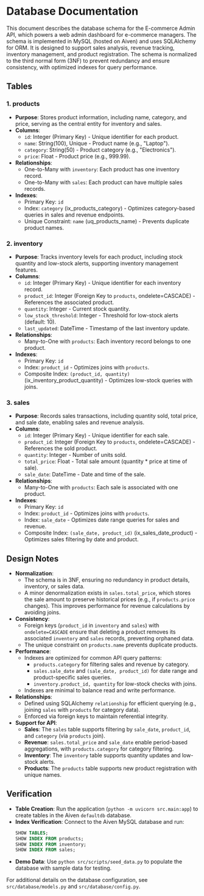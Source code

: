 # Database Documentation

This document describes the database schema for the E-commerce Admin API, which powers a web admin dashboard for e-commerce managers. The schema is implemented in MySQL (hosted on Aiven) and uses SQLAlchemy for ORM. It is designed to support sales analysis, revenue tracking, inventory management, and product registration. The schema is normalized to the third normal form (3NF) to prevent redundancy and ensure consistency, with optimized indexes for query performance.

## Tables

### 1. products

- **Purpose**: Stores product information, including name, category, and price, serving as the central entity for inventory and sales.
- **Columns**:
  - `id`: Integer (Primary Key) - Unique identifier for each product.
  - `name`: String(100), Unique - Product name (e.g., "Laptop").
  - `category`: String(50) - Product category (e.g., "Electronics").
  - `price`: Float - Product price (e.g., 999.99).
- **Relationships**:
  - One-to-Many with `inventory`: Each product has one inventory record.
  - One-to-Many with `sales`: Each product can have multiple sales records.
- **Indexes**:
  - Primary Key: `id`
  - Index: `category` (ix_products_category) - Optimizes category-based queries in sales and revenue endpoints.
  - Unique Constraint: `name` (uq_products_name) - Prevents duplicate product names.

### 2. inventory

- **Purpose**: Tracks inventory levels for each product, including stock quantity and low-stock alerts, supporting inventory management features.
- **Columns**:
  - `id`: Integer (Primary Key) - Unique identifier for each inventory record.
  - `product_id`: Integer (Foreign Key to `products`, ondelete=CASCADE) - References the associated product.
  - `quantity`: Integer - Current stock quantity.
  - `low_stock_threshold`: Integer - Threshold for low-stock alerts (default: 10).
  - `last_updated`: DateTime - Timestamp of the last inventory update.
- **Relationships**:
  - Many-to-One with `products`: Each inventory record belongs to one product.
- **Indexes**:
  - Primary Key: `id`
  - Index: `product_id` - Optimizes joins with `products`.
  - Composite Index: `(product_id, quantity)` (ix_inventory_product_quantity) - Optimizes low-stock queries with joins.

### 3. sales

- **Purpose**: Records sales transactions, including quantity sold, total price, and sale date, enabling sales and revenue analysis.
- **Columns**:
  - `id`: Integer (Primary Key) - Unique identifier for each sale.
  - `product_id`: Integer (Foreign Key to `products`, ondelete=CASCADE) - References the sold product.
  - `quantity`: Integer - Number of units sold.
  - `total_price`: Float - Total sale amount (quantity \* price at time of sale).
  - `sale_date`: DateTime - Date and time of the sale.
- **Relationships**:
  - Many-to-One with `products`: Each sale is associated with one product.
- **Indexes**:
  - Primary Key: `id`
  - Index: `product_id` - Optimizes joins with `products`.
  - Index: `sale_date` - Optimizes date range queries for sales and revenue.
  - Composite Index: `(sale_date, product_id)` (ix_sales_date_product) - Optimizes sales filtering by date and product.

## Design Notes

- **Normalization**:
  - The schema is in 3NF, ensuring no redundancy in product details, inventory, or sales data.
  - A minor denormalization exists in `sales.total_price`, which stores the sale amount to preserve historical prices (e.g., if `products.price` changes). This improves performance for revenue calculations by avoiding joins.
- **Consistency**:
  - Foreign keys (`product_id` in `inventory` and `sales`) with `ondelete=CASCADE` ensure that deleting a product removes its associated `inventory` and `sales` records, preventing orphaned data.
  - The unique constraint on `products.name` prevents duplicate products.
- **Performance**:
  - Indexes are optimized for common API query patterns:
    - `products.category` for filtering sales and revenue by category.
    - `sales.sale_date` and `(sale_date, product_id)` for date range and product-specific sales queries.
    - `inventory.product_id, quantity` for low-stock checks with joins.
  - Indexes are minimal to balance read and write performance.
- **Relationships**:
  - Defined using SQLAlchemy `relationship` for efficient querying (e.g., joining `sales` with `products` for category data).
  - Enforced via foreign keys to maintain referential integrity.
- **Support for API**:
  - **Sales**: The `sales` table supports filtering by `sale_date`, `product_id`, and `category` (via `products` join).
  - **Revenue**: `sales.total_price` and `sale_date` enable period-based aggregations, with `products.category` for category filtering.
  - **Inventory**: The `inventory` table supports quantity updates and low-stock alerts.
  - **Products**: The `products` table supports new product registration with unique names.

## Verification

- **Table Creation**: Run the application (`python -m uvicorn src.main:app`) to create tables in the Aiven `defaultdb` database.
- **Index Verification**: Connect to the Aiven MySQL database and run:
  ```sql
  SHOW TABLES;
  SHOW INDEX FROM products;
  SHOW INDEX FROM inventory;
  SHOW INDEX FROM sales;
  ```
- **Demo Data**: Use `python src/scripts/seed_data.py` to populate the database with sample data for testing.

For additional details on the database configuration, see `src/database/models.py` and `src/database/config.py`.
